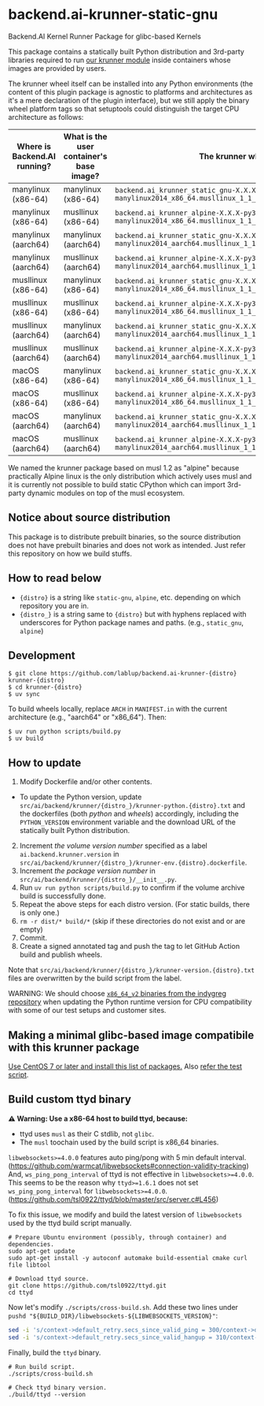 # backend.ai-krunner-static-gnu
Backend.AI Kernel Runner Package for glibc-based Kernels

This package contains a statically built Python distribution and 3rd-party libraries required to run
[our krunner module](https://github.com/lablup/backend.ai/tree/main/src/ai/backend/kernel)
inside containers whose images are provided by users.

The krunner wheel itself can be installed into any Python environments (the content of this plugin
package is agnostic to platforms and architectures as it's a mere declaration of the plugin
interface), but we still apply the binary wheel platform tags so that setuptools could distinguish
the target CPU architecture as follows:

| Where is Backend.AI running? | What is the user container's base image? | The krunner wheel used |
|------------------------------|------------------------------------------|------------------------|
| manylinux (x86-64)           | manylinux (x86-64)                       | `backend.ai_krunner_static_gnu-X.X.X-py3-none-manylinux2014_x86_64.musllinux_1_1_x86_64.macosx_11_0_x86_64.whl` |
| manylinux (x86-64)           | musllinux (x86-64)                       | `backend.ai_krunner_alpine-X.X.X-py3-none-manylinux2014_x86_64.musllinux_1_1_x86_64.macosx_11_0_x86_64.whl` |
| manylinux (aarch64)          | manylinux (aarch64)                      | `backend.ai_krunner_static_gnu-X.X.X-py3-none-manylinux2014_aarch64.musllinux_1_1_aarch64.macosx_11_0_arm64.whl` |
| manylinux (aarch64)          | musllinux (aarch64)                      | `backend.ai_krunner_alpine-X.X.X-py3-none-manylinux2014_aarch64.musllinux_1_1_aarch64.macosx_11_0_arm64.whl` |
| musllinux (x86-64)           | manylinux (x86-64)                       | `backend.ai_krunner_static_gnu-X.X.X-py3-none-manylinux2014_x86_64.musllinux_1_1_x86_64.macosx_11_0_x86_64.whl` |
| musllinux (x86-64)           | musllinux (x86-64)                       | `backend.ai_krunner_alpine-X.X.X-py3-none-manylinux2014_x86_64.musllinux_1_1_x86_64.macosx_11_0_x86_64.whl` |
| musllinux (aarch64)          | manylinux (aarch64)                      | `backend.ai_krunner_static_gnu-X.X.X-py3-none-manylinux2014_aarch64.musllinux_1_1_aarch64.macosx_11_0_arm64.whl` |
| musllinux (aarch64)          | musllinux (aarch64)                      | `backend.ai_krunner_alpine-X.X.X-py3-none-manylinux2014_aarch64.musllinux_1_1_aarch64.macosx_11_0_arm64.whl` |
| macOS (x86-64)               | manylinux (x86-64)                       | `backend.ai_krunner_static_gnu-X.X.X-py3-none-manylinux2014_x86_64.musllinux_1_1_x86_64.macosx_11_0_x86_64.whl` |
| macOS (x86-64)               | musllinux (x86-64)                       | `backend.ai_krunner_alpine-X.X.X-py3-none-manylinux2014_x86_64.musllinux_1_1_x86_64.macosx_11_0_x86_64.whl` |
| macOS (aarch64)              | manylinux (aarch64)                      | `backend.ai_krunner_static_gnu-X.X.X-py3-none-manylinux2014_aarch64.musllinux_1_1_aarch64.macosx_11_0_arm64.whl` |
| macOS (aarch64)              | musllinux (aarch64)                      | `backend.ai_krunner_alpine-X.X.X-py3-none-manylinux2014_aarch64.musllinux_1_1_aarch64.macosx_11_0_arm64.whl` |

We named the krunner package based on musl 1.2 as "alpine" because practically Alpine linux is the
only distribution which actively uses musl and it is currently not possible to build static CPython
which can import 3rd-party dynamic modules on top of the musl ecosystem.

## Notice about source distribution

This package is to distribute prebuilt binaries, so the source distribution does not have prebuilt
binaries and does not work as intended.  Just refer this repository on how we build stuffs.

## How to read below

* `{distro}` is a string like `static-gnu`, `alpine`, etc. depending on which repository you are in.
* `{distro_}` is a string same to `{distro}` but with hyphens replaced with underscores for Python
  package names and paths. (e.g., `static_gnu`, `alpine`)

## Development

```console
$ git clone https://github.com/lablup/backend.ai-krunner-{distro} krunner-{distro}
$ cd krunner-{distro}
$ uv sync
```

To build wheels locally, replace `ARCH` in `MANIFEST.in` with the current architecture (e.g.,
"aarch64" or "x86_64"). Then:

```console
$ uv run python scripts/build.py
$ uv build
```

## How to update

1. Modify Dockerfile and/or other contents.
  - To update the Python version, update `src/ai/backend/krunner/{distro_}/krunner-python.{distro}.txt`
    and the dockerfiles (both _python_ and _wheels_) accordingly, including the
    `PYTHON_VERSION` environment variable and the download URL of the
    statically built Python distribution.
2. Increment *the volume version number* specified as a label `ai.backend.krunner.version`
   in `src/ai/backend/krunner/{distro_}/krunner-env.{distro}.dockerfile`.
3. Increment *the package version number* in `src/ai/backend/krunner/{distro_}/__init__.py`.
4. Run `uv run python scripts/build.py` to confirm if the volume archive build is successfully done.
5. Repeat the above steps for each distro version. (For static builds, there is only one.)
6. `rm -r dist/* build/*` (skip if these directories do not exist and or are empty)
7. Commit.
8. Create a signed annotated tag and push the tag to let GitHub Action build and publish wheels.

Note that `src/ai/backend/krunner/{distro_}/krunner-version.{distro}.txt` files are
overwritten by the build script from the label.

WARNING: We should choose [`x86_64_v2` binaries from the indygreg repository](https://gregoryszorc.com/docs/python-build-standalone/main/running.html)
when updating the Python runtime version for CPU compatibility with some of our
test setups and customer sites.

## Making a minimal glibc-based image compatibile with this krunner package

[Use CentOS 7 or later and install this list of packages.](https://github.com/lablup/backend.ai-krunner-static-gnu/blob/master/compat-test.Dockerfile)
Also [refer the test script](https://github.com/lablup/backend.ai-krunner-static-gnu/blob/main/scripts/test.sh).

## Build custom ttyd binary

**⚠️ Warning: Use a x86-64 host to build ttyd, because:**
  - ttyd uses `musl` as their C stdlib, not `glibc`.
  - The `musl` toochain used by the build script is x86_64 binaries.

`libwebsockets>=4.0.0` features auto ping/pong with 5 min default interval.
(https://github.com/warmcat/libwebsockets#connection-validity-tracking) And,
`ws_ping_pong_interval` of ttyd is not effective in `libwebsockets>=4.0.0`.
This seems to be the reason why `ttyd>=1.6.1` does not set
`ws_ping_pong_interval` for `libwebsockets>=4.0.0`.
(https://github.com/tsl0922/ttyd/blob/master/src/server.c#L456)

To fix this issue, we modify and build the latest version of `libwebsockets` used by the ttyd build script manually.

```console
# Prepare Ubuntu environment (possibly, through container) and dependencies.
sudo apt-get update
sudo apt-get install -y autoconf automake build-essential cmake curl file libtool

# Download ttyd source.
git clone https://github.com/tsl0922/ttyd.git
cd ttyd
```

Now let's modify `./scripts/cross-build.sh`.
Add these two lines under `pushd "${BUILD_DIR}/libwebsockets-${LIBWEBSOCKETS_VERSION}"`:
```sh
sed -i 's/context->default_retry.secs_since_valid_ping = 300/context->default_retry.secs_since_valid_ping = 20/g' lib/core/context.c
sed -i 's/context->default_retry.secs_since_valid_hangup = 310/context->default_retry.secs_since_valid_hangup = 30/g' lib/core/context.c
```

Finally, build the `ttyd` binary.
```console
# Run build script.
./scripts/cross-build.sh

# Check ttyd binary version.
./build/ttyd --version
```
